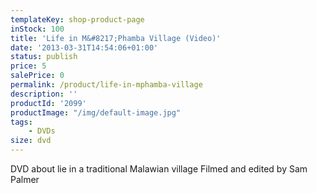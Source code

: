```yaml
---
templateKey: shop-product-page
inStock: 100
title: 'Life in M&#8217;Phamba Village (Video)'
date: '2013-03-31T14:54:06+01:00'
status: publish
price: 5
salePrice: 0
permalink: /product/life-in-mphamba-village
description: ''
productId: '2099'
productImage: "/img/default-image.jpg"
tags:
    - DVDs
size: dvd
---
```

DVD about lie in a traditional Malawian village Filmed and edited by Sam Palmer